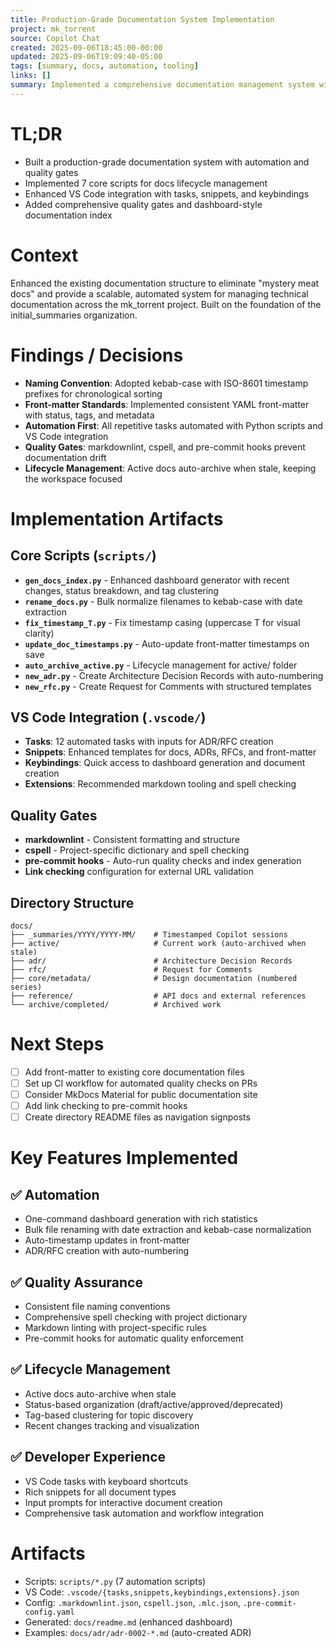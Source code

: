```yaml
---
title: Production-Grade Documentation System Implementation
project: mk_torrent
source: Copilot Chat
created: 2025-09-06T18:45:00-00:00
updated: 2025-09-06T19:09:40-05:00
tags: [summary, docs, automation, tooling]
links: []
summary: Implemented a comprehensive documentation management system with automation, quality gates, and lifecycle management.
---
```


# TL;DR

- Built a production-grade documentation system with automation and quality gates
- Implemented 7 core scripts for docs lifecycle management
- Enhanced VS Code integration with tasks, snippets, and keybindings
- Added comprehensive quality gates and dashboard-style documentation index

# Context

Enhanced the existing documentation structure to eliminate "mystery meat docs" and provide a scalable, automated system for managing technical documentation across the mk_torrent project. Built on the foundation of the initial_summaries organization.

# Findings / Decisions

- **Naming Convention**: Adopted kebab-case with ISO-8601 timestamp prefixes for chronological sorting
- **Front-matter Standards**: Implemented consistent YAML front-matter with status, tags, and metadata
- **Automation First**: All repetitive tasks automated with Python scripts and VS Code integration
- **Quality Gates**: markdownlint, cspell, and pre-commit hooks prevent documentation drift
- **Lifecycle Management**: Active docs auto-archive when stale, keeping the workspace focused

# Implementation Artifacts

## Core Scripts (`scripts/`)

- **`gen_docs_index.py`** - Enhanced dashboard generator with recent changes, status breakdown, and tag clustering
- **`rename_docs.py`** - Bulk normalize filenames to kebab-case with date extraction
- **`fix_timestamp_T.py`** - Fix timestamp casing (uppercase T for visual clarity)
- **`update_doc_timestamps.py`** - Auto-update front-matter timestamps on save
- **`auto_archive_active.py`** - Lifecycle management for active/ folder
- **`new_adr.py`** - Create Architecture Decision Records with auto-numbering
- **`new_rfc.py`** - Create Request for Comments with structured templates

## VS Code Integration (`.vscode/`)

- **Tasks**: 12 automated tasks with inputs for ADR/RFC creation
- **Snippets**: Enhanced templates for docs, ADRs, RFCs, and front-matter
- **Keybindings**: Quick access to dashboard generation and document creation
- **Extensions**: Recommended markdown tooling and spell checking

## Quality Gates

- **markdownlint** - Consistent formatting and structure
- **cspell** - Project-specific dictionary and spell checking
- **pre-commit hooks** - Auto-run quality checks and index generation
- **Link checking** configuration for external URL validation

## Directory Structure

```
docs/
├── _summaries/YYYY/YYYY-MM/    # Timestamped Copilot sessions
├── active/                     # Current work (auto-archived when stale)
├── adr/                        # Architecture Decision Records
├── rfc/                        # Request for Comments
├── core/metadata/              # Design documentation (numbered series)
├── reference/                  # API docs and external references
└── archive/completed/          # Archived work
```

# Next Steps

- [ ] Add front-matter to existing core documentation files
- [ ] Set up CI workflow for automated quality checks on PRs
- [ ] Consider MkDocs Material for public documentation site
- [ ] Add link checking to pre-commit hooks
- [ ] Create directory README files as navigation signposts

# Key Features Implemented

## ✅ **Automation**

- One-command dashboard generation with rich statistics
- Bulk file renaming with date extraction and kebab-case normalization
- Auto-timestamp updates in front-matter
- ADR/RFC creation with auto-numbering

## ✅ **Quality Assurance**

- Consistent file naming conventions
- Comprehensive spell checking with project dictionary
- Markdown linting with project-specific rules
- Pre-commit hooks for automatic quality enforcement

## ✅ **Lifecycle Management**

- Active docs auto-archive when stale
- Status-based organization (draft/active/approved/deprecated)
- Tag-based clustering for topic discovery
- Recent changes tracking and visualization

## ✅ **Developer Experience**

- VS Code tasks with keyboard shortcuts
- Rich snippets for all document types
- Input prompts for interactive document creation
- Comprehensive task automation and workflow integration

# Artifacts

- Scripts: `scripts/*.py` (7 automation scripts)
- VS Code: `.vscode/{tasks,snippets,keybindings,extensions}.json`
- Config: `.markdownlint.json`, `cspell.json`, `.mlc.json`, `.pre-commit-config.yaml`
- Generated: `docs/readme.md` (enhanced dashboard)
- Examples: `docs/adr/adr-0002-*.md` (auto-created ADR)
